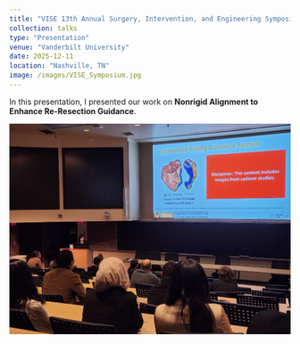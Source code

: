 ```yaml
---
title: "VISE 13th Annual Surgery, Intervention, and Engineering Symposium"
collection: talks
type: "Presentation"
venue: "Vanderbilt University"
date: 2025-12-11
location: "Nashville, TN"
image: /images/VISE_Symposium.jpg
---
```


In this presentation, I presented our work on **Nonrigid Alignment to Enhance Re-Resection Guidance**.

<p align="center">
  <img src="/images/VISE_Symposium.jpg" alt="Talk Poster" width="600">
</p>
